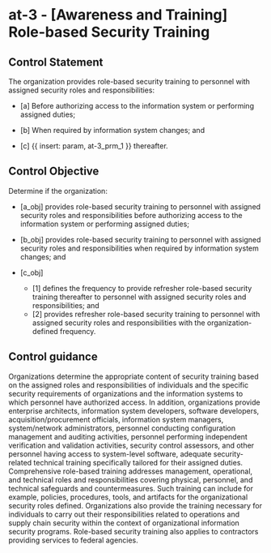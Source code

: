 # at-3 - \[Awareness and Training\] Role-based Security Training

## Control Statement

The organization provides role-based security training to personnel with assigned security roles and responsibilities:

- \[a\] Before authorizing access to the information system or performing assigned duties;

- \[b\] When required by information system changes; and

- \[c\]  {{ insert: param, at-3_prm_1 }} thereafter.

## Control Objective

Determine if the organization:

- \[a_obj\] provides role-based security training to personnel with assigned security roles and responsibilities before authorizing access to the information system or performing assigned duties;

- \[b_obj\] provides role-based security training to personnel with assigned security roles and responsibilities when required by information system changes; and

- \[c_obj\]

  - \[1\] defines the frequency to provide refresher role-based security training thereafter to personnel with assigned security roles and responsibilities; and
  - \[2\] provides refresher role-based security training to personnel with assigned security roles and responsibilities with the organization-defined frequency.

## Control guidance

Organizations determine the appropriate content of security training based on the assigned roles and responsibilities of individuals and the specific security requirements of organizations and the information systems to which personnel have authorized access. In addition, organizations provide enterprise architects, information system developers, software developers, acquisition/procurement officials, information system managers, system/network administrators, personnel conducting configuration management and auditing activities, personnel performing independent verification and validation activities, security control assessors, and other personnel having access to system-level software, adequate security-related technical training specifically tailored for their assigned duties. Comprehensive role-based training addresses management, operational, and technical roles and responsibilities covering physical, personnel, and technical safeguards and countermeasures. Such training can include for example, policies, procedures, tools, and artifacts for the organizational security roles defined. Organizations also provide the training necessary for individuals to carry out their responsibilities related to operations and supply chain security within the context of organizational information security programs. Role-based security training also applies to contractors providing services to federal agencies.

